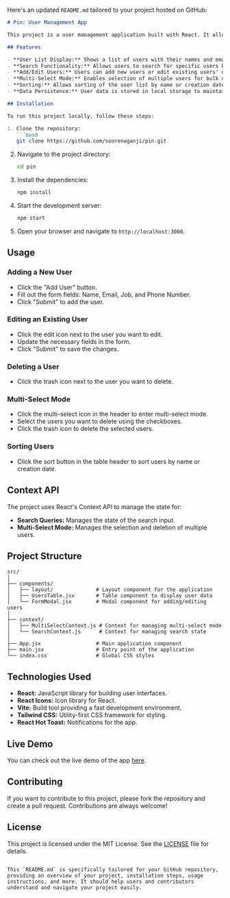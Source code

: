 Here's an updated `README.md` tailored to your project hosted on GitHub:

```markdown
# Pin: User Management App

This project is a user management application built with React. It allows users to manage and edit user data, featuring a multi-select option, sorting functionality, and a modal for adding or editing users. User data is persisted using the browser's local storage.

## Features

- **User List Display:** Shows a list of users with their names and emails.
- **Search Functionality:** Allows users to search for specific users by name or email.
- **Add/Edit Users:** Users can add new users or edit existing users' details.
- **Multi-Select Mode:** Enables selection of multiple users for bulk deletion.
- **Sorting:** Allows sorting of the user list by name or creation date.
- **Data Persistence:** User data is stored in local storage to maintain state across sessions.

## Installation

To run this project locally, follow these steps:

1. Clone the repository:
   ```bash
   git clone https://github.com/soorenaganji/pin.git
   ```
2. Navigate to the project directory:
   ```bash
   cd pin
   ```
3. Install the dependencies:
   ```bash
   npm install
   ```
4. Start the development server:
   ```bash
   npm start
   ```
5. Open your browser and navigate to `http://localhost:3000`.

## Usage

### Adding a New User
- Click the "Add User" button.
- Fill out the form fields: Name, Email, Job, and Phone Number.
- Click "Submit" to add the user.

### Editing an Existing User
- Click the edit icon next to the user you want to edit.
- Update the necessary fields in the form.
- Click "Submit" to save the changes.

### Deleting a User
- Click the trash icon next to the user you want to delete.

### Multi-Select Mode
- Click the multi-select icon in the header to enter multi-select mode.
- Select the users you want to delete using the checkboxes.
- Click the trash icon to delete the selected users.

### Sorting Users
- Click the sort button in the table header to sort users by name or creation date.

## Context API

The project uses React's Context API to manage the state for:
- **Search Queries:** Manages the state of the search input.
- **Multi-Select Mode:** Manages the selection and deletion of multiple users.

## Project Structure

```
src/
│
├── components/
│   ├── layout/              # Layout component for the application
│   ├── UsersTable.jsx       # Table component to display user data
│   └── FormModal.jsx        # Modal component for adding/editing users
│
├── context/
│   ├── MultiSelectContext.js # Context for managing multi-select mode
│   └── SearchContext.js      # Context for managing search state
│
├── App.jsx                  # Main application component
├── main.jsx                 # Entry point of the application
└── index.css                # Global CSS styles
```

## Technologies Used

- **React:** JavaScript library for building user interfaces.
- **React Icons:** Icon library for React.
- **Vite:** Build tool providing a fast development environment.
- **Tailwind CSS:** Utility-first CSS framework for styling.
- **React Hot Toast:** Notifications for the app.

## Live Demo

You can check out the live demo of the app [here](https://pin-urqq.vercel.app/).

## Contributing

If you want to contribute to this project, please fork the repository and create a pull request. Contributions are always welcome!

## License

This project is licensed under the MIT License. See the [LICENSE](LICENSE) file for details.

```

This `README.md` is specifically tailored for your GitHub repository, providing an overview of your project, installation steps, usage instructions, and more. It should help users and contributors understand and navigate your project easily.